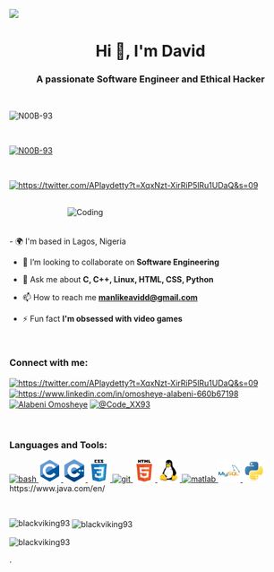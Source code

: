 ![](https://encrypted-tbn0.gstatic.com/images?q=tbn:ANd9GcRq-NGi8DM8IjLIhfi3aRg5XYOkpTEJgJ5q4Q&usqp=CAU)
<br>
<h1 align="center">Hi 👋, I'm David</h1>
<h3 align="center">A passionate Software Engineer and Ethical Hacker</h3>
<br>
<p align="left"> <img src="https://komarev.com/ghpvc/?username=N00B-93&label=Profile%20views&color=0e75b6&style=flat" alt="N00B-93" /> </p>
<br>
<p align="left"> <a href="https://github.com/ryo-ma/github-profile-trophy"><img src="https://github-profile-trophy.vercel.app/?username=N00B-93" alt="N00B-93" /></a> </p>
<br>
<p align="left"> <a href="https://twitter.com/APlaydetty?t=XqxNzt-XirRiP5lRu1UDaQ&s=09" target="blank"><img src="https://img.shields.io/twitter/follow/@aplay_detty?logo=twitter&style=for-the-badge" alt="https://twitter.com/APlaydetty?t=XqxNzt-XirRiP5lRu1UDaQ&s=09" /></a> </p>
<br>
<img align="right" width="400" src="https://media3.giphy.com/media/qgQUggAC3Pfv687qPC/giphy.gif?cid=ecf05e47adq3efjpt3l1n6cdlek9aafb51z9qtpn2jq69uur&rid=giphy.gif&ct=g" alt="Coding">
<br>
<br>
<br>
- 🌍  I'm based in Lagos, Nigeria

- 👯 I’m looking to collaborate on **Software Engineering**

- 💬 Ask me about **C, C++, Linux, HTML, CSS, Python**

- 📫 How to reach me **manlikeavidd@gmail.com**

- ⚡ Fun fact **I'm obsessed with video games**
<br>
<h3 align="left">Connect with me:</h3>
<p align="left">
<a href="https://twitter.com/APlaydetty?t=XqxNzt-XirRiP5lRu1UDaQ&s=09" target="blank"><img align="center" src="https://raw.githubusercontent.com/rahuldkjain/github-profile-readme-generator/master/src/images/icons/Social/twitter.svg" alt="https://twitter.com/APlaydetty?t=XqxNzt-XirRiP5lRu1UDaQ&s=09" height="30" width="40" /></a>
<a href="https://www.linkedin.com/in/omosheye-alabeni-660b67198" target="blank"><img align="center" src="https://raw.githubusercontent.com/rahuldkjain/github-profile-readme-generator/master/src/images/icons/Social/linked-in-alt.svg" alt="https://www.linkedin.com/in/omosheye-alabeni-660b67198" height="30" width="40" /></a>
<a href="https://fb.com/Alabeni Omosheye" target="blank"><img align="center" src="https://raw.githubusercontent.com/rahuldkjain/github-profile-readme-generator/master/src/images/icons/Social/facebook.svg" alt="Alabeni Omosheye" height="30" width="40" /></a>
<a href="https://youtube.com/@Code_XX93" target="blank"><img align="center" src="https://raw.githubusercontent.com/rahuldkjain/github-profile-readme-generator/master/src/images/icons/Social/youtube.svg" alt="@Code_XX93" height="30" width="40" /></a>
</p>
<br>
<h3 align="left">Languages and Tools:</h3>
<p align="left"> <a href="https://www.gnu.org/software/bash/" target="_blank" rel="noreferrer"> <img src="https://www.vectorlogo.zone/logos/gnu_bash/gnu_bash-icon.svg" alt="bash" width="40" height="40"/> </a> <a href="https://www.cprogramming.com/" target="_blank" rel="noreferrer"> <img src="https://raw.githubusercontent.com/devicons/devicon/master/icons/c/c-original.svg" alt="c" width="40" height="40"/> </a> <a href="https://www.w3schools.com/cpp/" target="_blank" rel="noreferrer"> <img src="https://raw.githubusercontent.com/devicons/devicon/master/icons/cplusplus/cplusplus-original.svg" alt="cplusplus" width="40" height="40"/> </a> <a href="https://www.w3schools.com/css/" target="_blank" rel="noreferrer"> <img src="https://raw.githubusercontent.com/devicons/devicon/master/icons/css3/css3-original-wordmark.svg" alt="css3" width="40" height="40"/> </a> <a href="https://git-scm.com/" target="_blank" rel="noreferrer"> <img src="https://www.vectorlogo.zone/logos/git-scm/git-scm-icon.svg" alt="git" width="40" height="40"/> </a> <a href="https://www.w3.org/html/" target="_blank" rel="noreferrer"> <img src="https://raw.githubusercontent.com/devicons/devicon/master/icons/html5/html5-original-wordmark.svg" alt="html5" width="40" height="40"/> </a> <a href="https://www.linux.org/" target="_blank" rel="noreferrer"> <img src="https://raw.githubusercontent.com/devicons/devicon/master/icons/linux/linux-original.svg" alt="linux" width="40" height="40"/> </a> <a href="https://www.mathworks.com/" target="_blank" rel="noreferrer"> <img src="https://upload.wikimedia.org/wikipedia/commons/2/21/Matlab_Logo.png" alt="matlab" width="40" height="40"/> </a> <a href="https://www.mysql.com/" target="_blank" rel="noreferrer"> <img src="https://raw.githubusercontent.com/devicons/devicon/master/icons/mysql/mysql-original-wordmark.svg" alt="mysql" width="40" height="40"/> </a> <a href="https://www.python.org" target="_blank" rel="noreferrer"> <img src="https://raw.githubusercontent.com/devicons/devicon/master/icons/python/python-original.svg" alt="python" width="40" height="40"/> </a> 
<a>https://www.java.com/en/</a></p>
<br>
<p><img align="left" src="https://github-readme-stats.vercel.app/api/top-langs?username=N00B-93&show_icons=true&locale=en&layout=compact" alt="blackviking93" /></p>

<p>&nbsp;<img align="center" src="https://github-readme-stats.vercel.app/api?username=N00B-93&show_icons=true&locale=en" alt="blackviking93" /></p>

<p><img align="center" src="https://github-readme-streak-stats.herokuapp.com/?user=N00B-93&" alt="blackviking93" /></p>.

